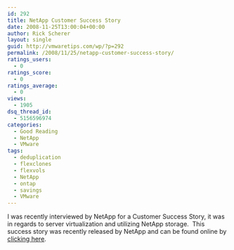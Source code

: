 ```yaml
---
id: 292
title: NetApp Customer Success Story
date: 2008-11-25T13:00:04+00:00
author: Rick Scherer
layout: single
guid: http://vmwaretips.com/wp/?p=292
permalink: /2008/11/25/netapp-customer-success-story/
ratings_users:
  - 0
ratings_score:
  - 0
ratings_average:
  - 0
views:
  - 1905
dsq_thread_id:
  - 5156596974
categories:
  - Good Reading
  - NetApp
  - VMware
tags:
  - deduplication
  - flexclones
  - flexvols
  - NetApp
  - ontap
  - savings
  - VMware
---
```

I was recently interviewed by NetApp for a Customer Success Story, it was in regards to server virtualization and utilizing NetApp storage.  This success story was recently released by NetApp and can be found online by [clicking here](http://media.netapp.com/documents/SDDPC.pdf).
